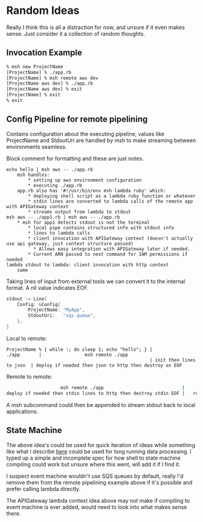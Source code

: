 # Random Ideas

Really I think this is all a distraction for now, and unsure if it even makes sense. Just consider it a collection of random thoughts.

## Invocation Example
```bash
% msh new ProjectName
[ProjectName] % ./app.rb
[ProjectName] % msh remote aws dev
[ProjectName aws dev] % ./app.rb
[ProjectName aws dev] % exit
[ProjectName] % exit
% exit
```

## Config Pipeline for remote pipelining

Contains configuration about the executing pipeline, values like ProjectName and StdoutUri are handled by msh to make
streaming between environments seamless.

Block comment for formatting and these are just notes.

```
echo hello | msh aws -- ./app.rb
    msh handles:
        * setting up aws environment configuration
        * executing ./app.rb
    app.rb also has '#!/usr/bin/env msh lambda ruby' which:
        * deploying shell script as a lambda ruby function or whatever
        * stdin lines are converted to lambda calls of the remote app with APIGateway context
        * streams output from lambda to stdout
msh aws -- ./app1.rb | msh aws -- ./app.rb
    * msh for app1 detects stdout is not the terminal
        * local pipe contains structured info with stdout info
        * lines to lambda calls 
        * client invocation with APIGateway context (doesn't actually use api gateway, just context structure passed)
          * Allows easy integration with APIGateway later if needed.
        * Current ARN passed to next command for IAM permissions if needed
lambda stdout to lambda: client invocation with http context
    same
```
    

Taking lines of input from external tools we can convert it to the internal format. A nil value indicates EOF.
```go
stdout := Line{
    Config: &Config{
        ProjectName: "MyApp",
        StdoutUri:   "sqs queue",
    },
}
```

Local to remote:
```
ProjectName % { while :; do sleep 1; echo "hello"; } |              ./app       |                msh remote ./app
                                                     | init then lines to json  | deploy if needed then json to http then destroy on EOF
```

Remote to remote:
```bash
                    msh remote ./app                             |                                msh remote ./app  
deploy if needed then stdin lines to http then destroy stdin EOF |   reads config from stdin, ARN's of app and SQS output queue to configure this app
```

A msh subcommand could then be appended to stream stdout back to local applications.

## State Machine

The above idea's could be used for quick iteration of ideas while something like what I describe [here](https://github.com/RyanJarv/coderun#update-1142020) could be used for long running data processing. I typed up a simple and incomplete spec for how shell to state machine compiling could work but unsure where this went, will add it if I find it.

I suspect event machine wouldn't use SQS queues by default, really I'd remove them from the remote pipelining example above if it's possible and prefer calling lambda directly.

The APIGateway lambda context idea above may not make if compiling to event machine is ever added, would need to look into what makes sense there.

